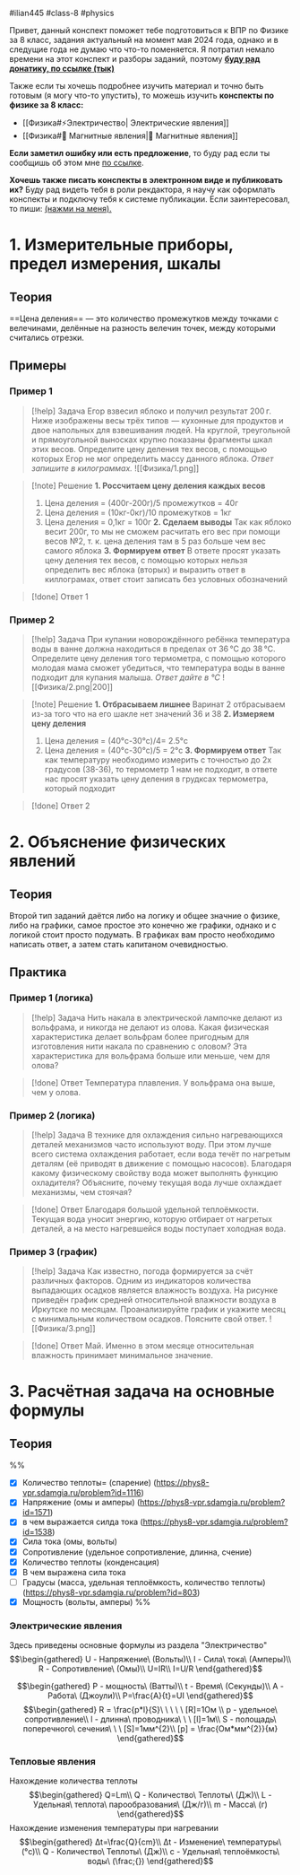 #ilian445 #class-8 #physics 

Привет, данный конспект поможет тебе подготовиться к ВПР по Физике за 8 класс, задания актуальный на момент мая 2024 года, однако и в следущие года не думаю что что-то поменяется. Я потратил немало времени на этот конспект и разборы заданий, поэтому **[буду рад донатику, по ссылке (тык)](https://ilian445.tb.ru/donate)**

Также если ты хочешь подробнее изучить материал и точно быть готовым (я могу что-то упустить), то можешь изучить **конспекты по физике за 8 класс:**
- [[Физика#⚡Электричество| Электрические явления]]
- [[Физика#🧲 Магнитные явления|🧲 Магнитные явления]]

**Если заметил ошибку или есть предложение**, то буду рад если ты сообщишь об этом мне [по ссылке](https://giant47.t.me/).

**Хочешь также писать конспекты в электронном виде и публиковать их?** Буду рад видеть тебя в роли рекдактора, я научу как оформлать конспекты и подключу тебя к системе публикации. Если заинтересовал, то пиши: [(нажми на меня).](https://ilian445.t.me/)
# 1. Измерительные приборы, предел измерения, шкалы

## Теория
==Цена деления== — это количество промежутков между точками с велечинами, делённые на разность велечин точек, между которыми считались отрезки.
## Примеры
### Пример 1
>[!help] Задача
>Егор взвесил яблоко и получил результат 200 г. Ниже изображены весы трёх типов  — кухонные для продуктов и двое напольных для взвешивания людей. На круглой, треугольной и прямоугольной выносках крупно показаны фрагменты шкал этих весов. Определите цену деления тех весов, с помощью которых Егор не мог определить массу данного яблока. _Ответ запишите в килограммах._
![[Физика/1.png]]

>[!note] Решение
> **1. Россчитаем цену деления каждых весов**
> 	1. Цена деления = (400г-200г)/5 промежутков = 40г
> 	2. Цена деления = (10кг-0кг)/10 промежутков = 1кг
> 	3. Цена деления = 0,1кг = 100г
> **2. Сделаем выводы**
> 	Так как яблоко весит 200г, то мы не сможем расчитать его вес при помощи весов №2, т. к. цена деления там в 5 раз больше чем вес самого яблока
> **3. Формируем ответ**
> 	В ответе просят указать цену деления тех весов, с помощью которых нельзя определить вес яблока (вторых) и выразить ответ в киллограмах, ответ стоит записать без условных обозначений

>[!done] Ответ
>1
### Пример 2
>[!help] Задача
>При купании новорождённого ребёнка температура воды в ванне должна находиться в пределах от 36 °C до 38 °C. Определите цену деления того термометра, с помощью которого молодая мама сможет убедиться, что температура воды в ванне подходит для купания малыша. _Ответ дайте в °С_
>![[Физика/2.png|200]]

>[!note] Решение
>**1. Отбрасываем лишнее**
>	Варинат 2 отбрасываем из-за того что на его шакле нет значений 36 и 38
>**2. Измеряем цену деления**
>	1. Цена деления = (40°c-30°c)/4= 2.5°с
>	3. Цена деления = (40°с-30°с)/5 = 2°с
>**3. Формируем ответ**
>	Так как температуру необходимо измерить с точностью до 2х градусов (38-36), то термометр 1 нам не подходит, в ответе нас просят указать цену деления в грудксах термометра, который подходит

>[!done] Ответ
>2
# 2. Объяснение физических явлений
## Теория
Второй тип заданий даётся либо на логику и общее значние о физике, либо на графики, самое простое это конечно же графики, однако и с логикой стоит просто подумать.
В графиках вам просто необходимо написать ответ, а затем стать капитаном очевидностью.
## Практика
### Пример 1 (логика)
>[!help] Задача
>Нить накала в электрической лампочке делают из вольфрама, и никогда не делают из олова. Какая физическая характеристика делает вольфрам более пригодным для изготовления нити накала по сравнению с оловом? Эта характеристика для вольфрама больше или меньше, чем для олова?

>[!done] Ответ
>Температура плавления. У вольфрама она выше, чем у олова.
### Пример 2 (логика)
>[!help] Задача
>В технике для охлаждения сильно нагревающихся деталей механизмов часто используют воду. При этом лучше всего система охлаждения работает, если вода течёт по нагретым деталям (её приводят в движение с помощью насосов). Благодаря какому физическому свойству вода может выполнять функцию охладителя? Объясните, почему текущая вода лучше охлаждает механизмы, чем стоячая?

>[!done] Ответ
>Благодаря большой удельной теплоёмкости. Текущая вода уносит энергию, которую отбирает от нагретых деталей, а на место нагревшейся воды поступает холодная вода.
### Пример 3 (график)
>[!help] Задача
>Как известно, погода формируется за счёт различных факторов. Одним из индикаторов количества выпадающих осадков является влажность воздуха. На рисунке приведён график средней относительной влажности воздуха в Иркутске по месяцам. Проанализируйте график и укажите месяц с минимальным количеством осадков. Поясните свой ответ.
>![[Физика/3.png]]

>[!done] Ответ
>Май. Именно в этом месяце относительная влажность принимает минимальное значение.
# 3. Расчётная задача на основные формулы
## Теория
%%
- [x] Количество теплоты= (спарение) (https://phys8-vpr.sdamgia.ru/problem?id=1116)
- [x] Напряжение (омы и амперы) (https://phys8-vpr.sdamgia.ru/problem?id=1571)
- [x] в чем выражается силда тока (https://phys8-vpr.sdamgia.ru/problem?id=1538)
- [x] Сила тока (омы, вольты)
- [x] Сопротивление (удельное сопротивление, длинна, счение)
- [x] Количество теплоты (конденсация) 
- [x] В чем выражена сила тока
- [ ] Градусы (масса, удельная теплоёмкость, количество теплоты) (https://phys8-vpr.sdamgia.ru/problem?id=803)
- [x] Мощность (вольты, амперы)
%%
### Электрические явления
Здесь приведены основные формулы из раздела "Электричество"
$$\begin{gathered}
U - Напряжение\ (Вольты)\\
I - Сила\ тока\ (Амперы)\\
R - Сопротивление\ (Омы)\\
U=IR\\
I=U/R
\end{gathered}$$

$$\begin{gathered}
P - мощность\ (Ватты)\\
t - Время\ (Секунды)\\
A - Работа\ (Джоули)\\
P=\frac{A}{t}=UI
\end{gathered}$$
$$\begin{gathered}
R = \frac{p*l}{S}\ \ \ \ \ [R]=1Ом \\
p -  удельное\ сопротивление\\
l - длинна\ проводника\ \ \ [l]=1м\\
S - полощадь\ поперечного\ сечения\ \ \ [S]=1мм^{2}\\
[p] = \frac{Ом*мм^{2}}{м}
\end{gathered}$$
### Тепловые явления
Нахождение количества теплоты
$$\begin{gathered}
Q=Lm\\
Q - Количество\ Теплоты\ (Дж)\\
L - Удельная\ теплота\ парообразования\ (Дж/г)\\
m - Масса\ (г)
\end{gathered}$$
Нахождение изменения температуры при нагревании
$$\begin{gathered}
Δt=\frac{Q}{cm}\\
Δt - Изменение\ температуры\ (°с)\\
Q - Количество\ Теплоты\ (Дж)\\
c - Удельная\ теплоёмкость\ воды\ (\frac;{})
\end{gathered}$$
